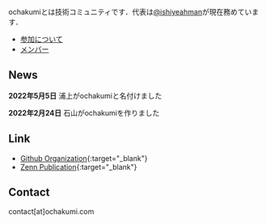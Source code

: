 ochakumiとは技術コミュニティです．代表は[@ishiyeahman](https://github.com/ishiyeahman)が現在務めています．
- [参加について](join.md)
- [メンバー](member.md)

## News
**2022年5月5日** 浦上がochakumiと名付けました

**2022年2月24日** 石山がochakumiを作りました

## Link
- [Github Organization](https://github.com/ochakumi/){:target="_blank"}
- [Zenn Publication](https://zenn.dev/p/ochakumi){:target="_blank"}

## Contact
contact[at]ochakumi.com